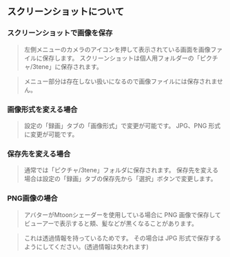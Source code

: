 ## スクリーンショットについて

### スクリーンショットで画像を保存

>左側メニューのカメラのアイコンを押して表示されている画面を画像ファイルに保存します。
>スクリーンショットは個人用フォルダーの「ピクチャ/3tene」に保存されます。 

>メニュー部分は存在しない扱いになるので画像ファイルには保存されません。


### 画像形式を変える場合

>設定の「録画」タブの「画像形式」で変更が可能です。
>JPG、PNG 形式に変更が可能です。


### 保存先を変える場合

>通常では「ピクチャ/3tene」フォルダに保存されます。
>保存先を変える場合は設定の「録画」タブの保存先から「選択」ボタンで変更します。


### PNG画像の場合

>アバターがMtoonシェーダーを使用している場合に PNG 画像で保存して
>ビューアーで表示すると頬、髪などが黒くなることがあります。

>これは透過情報を持っているためです。
>その場合は JPG 形式で保存するようにしてください。(透過情報は失われます)


